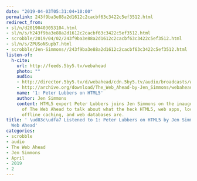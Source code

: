```yaml
---
date: "2019-04-03T05:31:04+10:00"
permalink: 243f9ba3e88a2d1612c2cacbf63c3422c5ef3512.html
redirect_from:
- sl/n/d20190403053104.html
- sl/n/s/h243f9ba3e88a2d1612c2cacbf63c3422c5ef3512.html
- scrobble/2019/04/02/243f9ba3e88a2d1612c2cacbf63c3422c5ef3512.html
- sl/n/s/ZPUSoNSupb7.html
- scrobble/Jen-Simmons//243f9ba3e88a2d1612c2cacbf63c3422c5ef3512.html
listen-of:
  h-cite:
    url: http://feeds.5by5.tv/webahead
    photo: ""
    audio:
    - http://director.5by5.tv/d/webahead/cdn.5by5.tv/audio/broadcasts/webahead/2011/webahead-001.mp3
    - http://archive.org/download/The_Web_Ahead-by-Jen_Simmons/webahead-001.mp3
    name: '1: Peter Lubbers on HTML5'
    author: Jen Simmons
    content: HTML5 expert Peter Lubbers joins Jen Simmons on the inaugural episode
      of The Web Ahead to talk about what the heck HTML5, web apps, local storage,
      offline caching, and web databases are.
title: ' \ud83c\udfa7 Listened to 1: Peter Lubbers on HTML5 by Jen Simmons From The
  Web Ahead'
categories:
- scrobble
- audio
- The Web Ahead
- Jen Simmons
- April
- 2019
- 2
---
```

